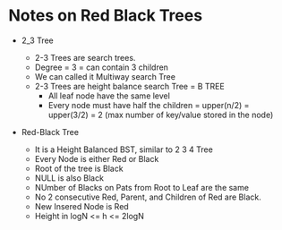 # Notes on Red Black Trees
- 2_3 Tree
    - 2-3 Trees are search trees.
    - Degree = 3 = can contain 3 children
    - We can called it Multiway search Tree
    - 2-3 Trees are height balance search Tree = B TREE
        - All leaf node have the same level
        - Every node must have half the children = upper(n/2) = upper(3/2) = 2 (max number of key/value stored in the node)

- Red-Black Tree
    - It is a Height Balanced BST, similar to 2 3 4 Tree
    - Every Node is either Red or Black
    - Root of the tree is Black
    - NULL is also Black
    - NUmber of Blacks on Pats from Root to Leaf are the same
    - No 2 consecutive Red, Parent, and Children of Red are Black.
    - New Insered Node is Red
    - Height in logN <= h <= 2logN